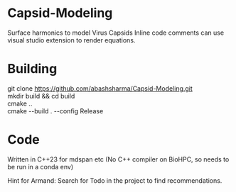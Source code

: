 # Capsid-Modeling
Surface harmonics to model Virus Capsids
Inline code comments can use visual studio extension to render equations.

# Building

git clone https://github.com/abashsharma/Capsid-Modeling.git \
mkdir build && cd build \
cmake .. \
cmake --build . --config Release

# Code
Written in C++23 for mdspan etc
(No C++ compiler on BioHPC, so needs to be run in a conda env)

Hint for Armand: Search for Todo in the project to find recommendations.
